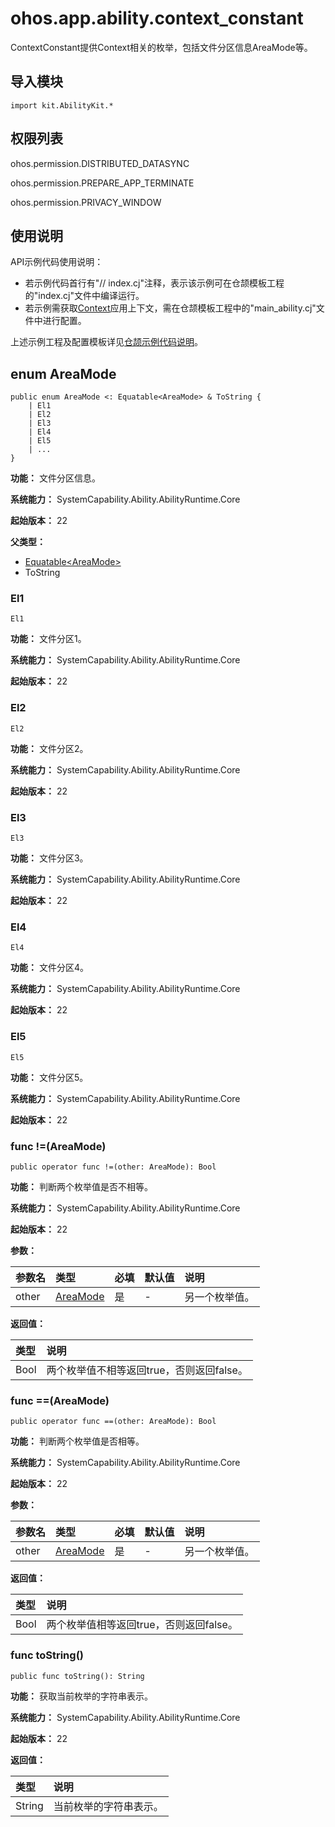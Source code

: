 # ohos.app.ability.context_constant

ContextConstant提供Context相关的枚举，包括文件分区信息AreaMode等。

## 导入模块

```cangjie
import kit.AbilityKit.*
```

## 权限列表

ohos.permission.DISTRIBUTED_DATASYNC

ohos.permission.PREPARE_APP_TERMINATE

ohos.permission.PRIVACY_WINDOW

## 使用说明

API示例代码使用说明：

- 若示例代码首行有"// index.cj"注释，表示该示例可在仓颉模板工程的"index.cj"文件中编译运行。
- 若示例需获取[Context](./cj-apis-app-ability-ui_ability.md#class-context)应用上下文，需在仓颉模板工程中的"main_ability.cj"文件中进行配置。

上述示例工程及配置模板详见[仓颉示例代码说明](../cj-development-intro.md#仓颉示例代码说明)。

## enum AreaMode

```cangjie
public enum AreaMode <: Equatable<AreaMode> & ToString {
    | El1
    | El2
    | El3
    | El4
    | El5
    | ...
}
```

**功能：** 文件分区信息。

**系统能力：** SystemCapability.Ability.AbilityRuntime.Core

**起始版本：** 22

**父类型：**

- [Equatable\<AreaMode>](#enum-areamode)
- ToString

### El1

```cangjie
El1
```

**功能：** 文件分区1。

**系统能力：** SystemCapability.Ability.AbilityRuntime.Core

**起始版本：** 22

### El2

```cangjie
El2
```

**功能：** 文件分区2。

**系统能力：** SystemCapability.Ability.AbilityRuntime.Core

**起始版本：** 22

### El3

```cangjie
El3
```

**功能：** 文件分区3。

**系统能力：** SystemCapability.Ability.AbilityRuntime.Core

**起始版本：** 22

### El4

```cangjie
El4
```

**功能：** 文件分区4。

**系统能力：** SystemCapability.Ability.AbilityRuntime.Core

**起始版本：** 22

### El5

```cangjie
El5
```

**功能：** 文件分区5。

**系统能力：** SystemCapability.Ability.AbilityRuntime.Core

**起始版本：** 22

### func !=(AreaMode)

```cangjie
public operator func !=(other: AreaMode): Bool
```

**功能：** 判断两个枚举值是否不相等。

**系统能力：** SystemCapability.Ability.AbilityRuntime.Core

**起始版本：** 22

**参数：**

|参数名|类型|必填|默认值|说明|
|:---|:---|:---|:---|:---|
|other|[AreaMode](#enum-areamode)|是|-|另一个枚举值。|

**返回值：**

|类型|说明|
|:----|:----|
|Bool|两个枚举值不相等返回true，否则返回false。|

### func ==(AreaMode)

```cangjie
public operator func ==(other: AreaMode): Bool
```

**功能：** 判断两个枚举值是否相等。

**系统能力：** SystemCapability.Ability.AbilityRuntime.Core

**起始版本：** 22

**参数：**

|参数名|类型|必填|默认值|说明|
|:---|:---|:---|:---|:---|
|other|[AreaMode](#enum-areamode)|是|-|另一个枚举值。|

**返回值：**

|类型|说明|
|:----|:----|
|Bool|两个枚举值相等返回true，否则返回false。|

### func toString()

```cangjie
public func toString(): String
```

**功能：** 获取当前枚举的字符串表示。

**系统能力：** SystemCapability.Ability.AbilityRuntime.Core

**起始版本：** 22

**返回值：**

|类型|说明|
|:----|:----|
|String|当前枚举的字符串表示。|
